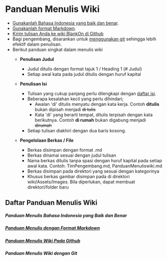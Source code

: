 # Panduan Menulis Wiki
+ [Gunakanlah Bahasa Indonesia yang baik dan benar](#panduan-menulis-bahasa-indonesia-yang-baik-dan-benar). 
+ [Gunakanlah format Markdown](#panduan-menulis-dengan-format-markdown). 
+ [Kirim tulisan Anda ke wiki BlankOn di Github](#panduan-menulis-wiki-pada-github)
+ Bagi pengembang, disarankan untuk [menggunakan git](#panduan-menulis-wiki-dengan-git) sehingga lebih efektif dalam penulisan.
+ Berikut panduan singkat dalam menulis wiki
  + **Penulisan Judul**
    + Judul ditulis dengan format tajuk 1 / Heading 1 (# Judul)
    + Setiap awal kata pada judul ditulis dengan huruf kapital

  + **Penulisan Isi**
    + Tulisan yang cukup panjang perlu dilengkapi dengan [daftar isi](wiki/TimPengembang/Dokumentasi/Panduan/FormatMarkdown.md#format-daftar-isi).
    + Beberapa kesalahan kecil yang perlu dihindari;
      * Awalan 'di' ditulis menyatu dengan kata kerja.
        Contoh **ditulis** bukan dipisah menjadi ~~di tulis~~
      * Kata 'di' yang berarti tempat, ditulis terpisah dengan kata berikutnya.
        Contoh **di rumah** bukan digabung menjadi ~~dirumah~~
    + Setiap tulisan diakhiri dengan dua baris kosong.

  + **Pengelolaan Berkas / File**
    + Berkas disimpan dengan format .md
    + Berkas dinamai sesuai dengan judul tulisan
    + Nama berkas ditulis tanpa spasi dengan huruf kapital pada setiap awal kata. Contoh: TimPengembang.md, PanduanMenuliswiki.md
    + Berkas disimpan pada direktori yang sesuai dengan kategorinya
    + Khusus berkas gambar disimpan pada di direktori wiki/Assets/Images. Bila diperlukan, dapat membuat direktori/folder baru

## Daftar Panduan Menulis Wiki
##### Panduan Menulis Bahasa Indonesia yang Baik dan Benar
##### [Panduan Menulis dengan Format Markdown](/Dokumentasi/Panduan/FormatMarkdown.md)
##### [Panduan Menulis Wiki Pada Github](/Dokumentasi/Panduan/PanduanMigrasiWiki.md)
##### Panduan Menulis Wiki dengan Git


